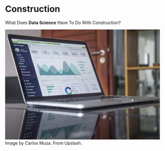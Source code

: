 # Construction
What Does **Data Science** Have To Do With Construction?

![](https://github.com/natnew/Construction/blob/main/carlos-muza-hpjSkU2UYSU-unsplash.jpg)
Image by Carlos Muza. From Upslash.
